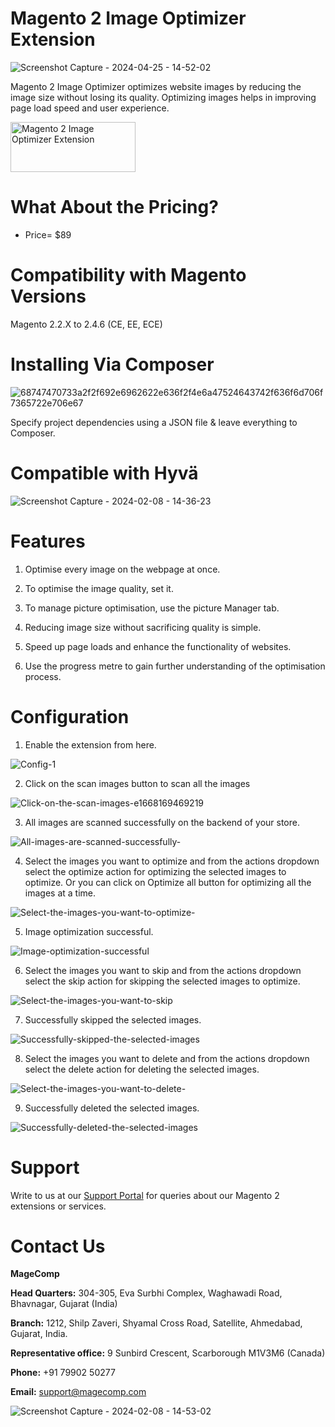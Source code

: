 # Magento 2 Image Optimizer Extension

![Screenshot Capture - 2024-04-25 - 14-52-02](https://github.com/patelanny/magento-2-image-optimizer/assets/121279820/9c10a4e9-3d6b-405b-8069-95ae5c1f1915)

Magento 2 Image Optimizer optimizes website images by reducing the image size without losing its quality. Optimizing images helps in improving page load speed and user experience.

<a href="https://magecomp.com/magento-2-image-optimizer.html">
<img src="https://camo.githubusercontent.com/f0daed80e54cedb78e21b512762e63e90ee6915af7ff2c58499c865b0e679f93/68747470733a2f2f6d616765636f6d702e636f6d2f6d656469612f627574746f6e2e77656270" alt="Magento 2 Image Optimizer Extension" width="200" height="80">
</a>

# What About the Pricing?
* Price= $89
  
# Compatibility with Magento Versions
Magento 2.2.X to 2.4.6 (CE, EE, ECE)

# Installing Via Composer

![68747470733a2f2f692e6962622e636f2f4e6a47524643742f636f6d706f7365722e706e67](https://github.com/patelanny/magento-2-easy-coupon-manager/assets/121279820/cd9f4278-852a-4c9e-a5de-d6b96b0b2508)

Specify project dependencies using a JSON file & leave everything to Composer.

# Compatible with Hyvä

![Screenshot Capture - 2024-02-08 - 14-36-23](https://github.com/patelanny/magento-2-easy-coupon-manager/assets/121279820/9d2278de-e0b8-4585-9159-bc77325456e7)

# Features

1. Optimise every image on the webpage at once.

2. To optimise the image quality, set it.

3. To manage picture optimisation, use the picture Manager tab.

4. Reducing image size without sacrificing quality is simple.

5. Speed up page loads and enhance the functionality of websites.

6. Use the progress metre to gain further understanding of the optimisation process.

# Configuration

1. Enable the extension from here.

![Config-1](https://github.com/patelanny/magento-2-image-optimizer/assets/121279820/e7c628bd-5704-45b2-bdf9-0b5e339fb239)

2. Click on the scan images button to scan all the images

![Click-on-the-scan-images-e1668169469219](https://github.com/patelanny/magento-2-image-optimizer/assets/121279820/19339a59-8f72-4517-be80-8cdc1ed73f30)

3. All images are scanned successfully on the backend of your store.

![All-images-are-scanned-successfully-](https://github.com/patelanny/magento-2-image-optimizer/assets/121279820/674f134f-7a0c-4475-bbca-7736127adda5)

4. Select the images you want to optimize and from the actions dropdown select the optimize action for optimizing the selected images to optimize. Or you can click on Optimize all button for optimizing all the images at a time.

![Select-the-images-you-want-to-optimize-](https://github.com/patelanny/magento-2-image-optimizer/assets/121279820/c1f44575-1363-4736-b188-2f6a7503c16d)

5. Image optimization successful.

![Image-optimization-successful](https://github.com/patelanny/magento-2-image-optimizer/assets/121279820/7b02868d-0cbc-4e17-8957-c62d5fe651f6)

6. Select the images you want to skip and from the actions dropdown select the skip action for skipping the selected images to optimize.

![Select-the-images-you-want-to-skip](https://github.com/patelanny/magento-2-image-optimizer/assets/121279820/08575eff-a9ef-4f46-9e06-07fba9f401b9)

7. Successfully skipped the selected images.

![Successfully-skipped-the-selected-images](https://github.com/patelanny/magento-2-image-optimizer/assets/121279820/689db105-a9aa-4de7-b800-b47b554dfaa4)

8. Select the images you want to delete and from the actions dropdown select the delete action for deleting the selected images.

![Select-the-images-you-want-to-delete-](https://github.com/patelanny/magento-2-image-optimizer/assets/121279820/25c03447-3388-4e3d-af66-2e7613c0e12a)

9. Successfully deleted the selected images.

![Successfully-deleted-the-selected-images](https://github.com/patelanny/magento-2-image-optimizer/assets/121279820/c4b5a561-6a6e-449b-8aa7-58694d9dcbfe)


# Support
Write to us at our <a href="https://magecomp.com/support/">Support Portal</a> for queries about our Magento 2 extensions or services.

# Contact Us
**MageComp**

**Head Quarters:** 304-305, Eva Surbhi Complex, Waghawadi Road, Bhavnagar, Gujarat (India)

**Branch:** 1212, Shilp Zaveri, Shyamal Cross Road, Satellite, Ahmedabad, Gujarat, India.

**Representative office:** 9 Sunbird Crescent, Scarborough M1V3M6 (Canada)

**Phone:** +91 79902 50277

**Email:** support@magecomp.com

![Screenshot Capture - 2024-02-08 - 14-53-02](https://github.com/patelanny/magento-2-easy-coupon-manager/assets/121279820/94de763e-31bc-4fb3-b807-6a6108bc5eea)
